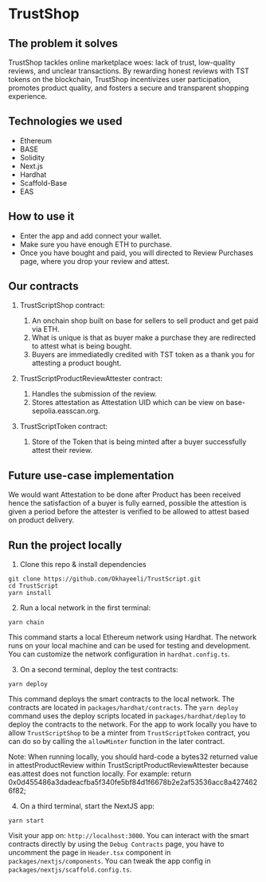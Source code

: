 # TrustShop

## The problem it solves

TrustShop tackles online marketplace woes: lack of trust, low-quality reviews, and unclear transactions. By rewarding honest reviews with TST tokens on the blockchain, TrustShop incentivizes user participation, promotes product quality, and fosters a secure and transparent shopping experience.

## Technologies we used

- Ethereum
- BASE
- Solidity
- Next.js
- Hardhat
- Scaffold-Base
- EAS

## How to use it

- Enter the app and add connect your wallet.
- Make sure you have enough ETH to purchase.
- Once you have bought and paid, you will directed to Review Purchases page, where you drop your review and attest.

## Our contracts

1. TrustScriptShop contract:

   1. An onchain shop built on base for sellers to sell product and get paid via ETH.
   2. What is unique is that as buyer make a purchase they are redirected to attest what is being bought.
   3. Buyers are immediatedly credited with TST token as a thank you for attesting a product bought.

2. TrustScriptProductReviewAttester contract:

   1. Handles the submission of the review.
   2. Stores attestation as Attestation UID which can be view on base-sepolia.easscan.org.

3. TrustScriptToken contract:

   1. Store of the Token that is being minted after a buyer successfully attest their review.

## Future use-case implementation

We would want Attestation to be done after Product has been received hence the satisfaction of a buyer is fully earned, possible the attestion is given a period before the attester is verified to be allowed to attest based on product delivery.

## Run the project locally

1. Clone this repo & install dependencies

```
git clone https://github.com/Okhayeeli/TrustScript.git
cd TrustScript
yarn install
```

2. Run a local network in the first terminal:

```
yarn chain
```

This command starts a local Ethereum network using Hardhat. The network runs on your local machine and can be used for testing and development. You can customize the network configuration in `hardhat.config.ts`.

3. On a second terminal, deploy the test contracts:

```
yarn deploy
```

This command deploys the smart contracts to the local network. The contracts are located in `packages/hardhat/contracts`. The `yarn deploy` command uses the deploy scripts located in `packages/hardhat/deploy` to deploy the contracts to the network. For the app to work locally you have to allow `TrustScriptShop` to be a minter from `TrustScriptToken` contract, you can do so by calling the `allowMinter` function in the later contract.

Note: When running locally, you should hard-code a bytes32 returned value in attestProductReview within TrustScriptProductReviewAttester because eas.attest does not function locally. For example: return 0x0d455486a3dadeacfba5f340fe5bf84d1f6678b2e2af53536acc8a4274626f82;

4. On a third terminal, start the NextJS app:

```
yarn start
```

Visit your app on: `http://localhost:3000`. You can interact with the smart contracts directly by using the `Debug Contracts` page, you have to uncomment the page in `Header.tsx` component in `packages/nextjs/components`. You can tweak the app config in `packages/nextjs/scaffold.config.ts`.
